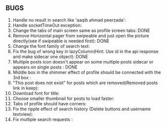 BUGS
-------------------------------------
1) Handle no result in search like 'aaqib ahmad peerzada':
2) Handle socketTimeOut exception:
3) Change the tabs of main screen same as profile screen tabs: DONE
4) Remove Horizontal pager from swipeable and just open the picture directly(see if swipeable is needed first): DONE
5) Change the font family of search text:
6) Fix the bug of wrong key in lazyColumn(Hint: Use id in the api response and make sidecar one object): DONE
7) Multiple posts icon doesn't appear on some multiple posts sidecar or appears on single posts : DONE
8) Middle box in the shimmer effect of profile should be connected with the 3rd box : 
9) "This post does not exist" for posts which are removed(Removed posts link in keep):
10) Download font for title:
11) Choose smaller thumbnail for posts to load faster:
12) Tabs of profile should have corners:
13) Fix the ripple effect of search history (Delete buttons and username textview):
14) Fix multiple search requests :